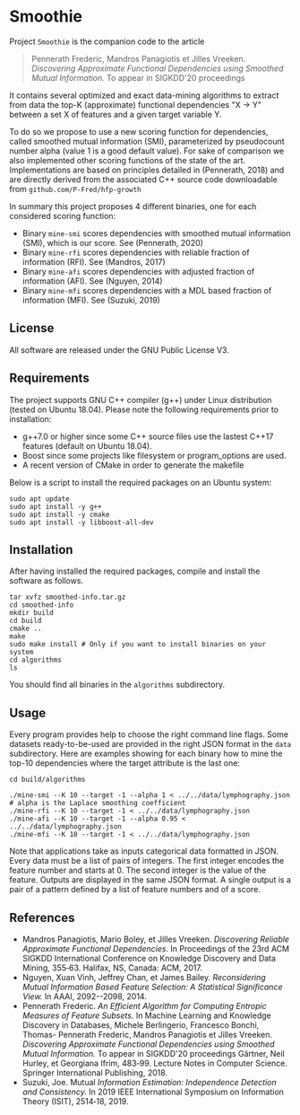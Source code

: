 
# Smoothie

Project `Smoothie` is the companion code to the article

> Pennerath Frederic, Mandros Panagiotis et Jilles Vreeken. *Discovering Approximate Functional Dependencies
using Smoothed Mutual Information.* To appear in SIGKDD'20 proceedings

It contains several optimized and exact data-mining algorithms to extract from data the top-K (approximate) functional dependencies "X -> Y" between a set X of features and a given target variable Y.

To do so we propose to use a new scoring function for dependencies, called smoothed mutual information (SMI), parameterized by pseudocount number alpha (value 1 is a good default value).
For sake of comparison we also implemented other scoring functions of the state of the art.
Implementations are based on principles detailed in (Pennerath, 2018) and are directly derived from the associated C++ source code downloadable from `github.com/P-Fred/hfp-growth`

In summary this project proposes 4 different binaries, one for each considered scoring function:
- Binary `mine-smi` scores dependencies with smoothed mutual information (SMI), which is our score. See (Pennerath, 2020)
- Binary `mine-rfi` scores dependencies with reliable fraction of information (RFI). See (Mandros, 2017)
- Binary `mine-afi` scores dependencies with adjusted fraction of information (AFI). See (Nguyen, 2014)
- Binary `mine-mfi` scores dependencies with a MDL based fraction of information (MFI). See (Suzuki, 2019)

## License

All software are released under the GNU Public License V3.

## Requirements

The project supports GNU C++ compiler (g++) under Linux distribution (tested on Ubuntu 18.04).
Please note the following requirements prior to installation:
- g++7.0 or higher since some C++ source files use the lastest C++17 features (default on Ubuntu 18.04).
- Boost since some projects like filesystem or program_options are used.
- A recent version of CMake in order to generate the makefile

Below is a script to install the required packages on an Ubuntu system:

```
sudo apt update
sudo apt install -y g++
sudo apt install -y cmake
sudo apt install -y libboost-all-dev
```

## Installation 

After having installed the required packages, compile and install the software as follows.

```
tar xvfz smoothed-info.tar.gz
cd smoothed-info
mkdir build
cd build
cmake ..
make
sudo make install # Only if you want to install binaries on your system
cd algorithms
ls
```
You should find all binaries in the `algorithms` subdirectory.

## Usage

Every program provides help to choose the right command line flags. Some datasets ready-to-be-used are provided in the right JSON format in the `data` subdirectory.
Here are examples showing for each binary how to mine the top-10 dependencies where the target attribute is the last one:
```
cd build/algorithms

./mine-smi --K 10 --target -1 --alpha 1 < ../../data/lymphography.json  # alpha is the Laplace smoothing coefficient
./mine-rfi --K 10 --target -1 < ../../data/lymphography.json 
./mine-afi --K 10 --target -1 --alpha 0.95 < ../../data/lymphography.json 
./mine-mfi --K 10 --target -1 < ../../data/lymphography.json 
```

Note that applications take as inputs categorical data formatted in JSON. Every data must be a list of pairs of integers. The first integer encodes the feature number and starts at 0. The second integer is the value of the feature. Outputs are displayed in the same JSON format. A single output is a pair of a pattern defined by a list of feature numbers and of a score.

## References

- Mandros Panagiotis, Mario Boley, et Jilles Vreeken. *Discovering Reliable Approximate Functional Dependencies*. In Proceedings of the 23rd ACM SIGKDD International Conference on  Knowledge Discovery and Data Mining, 355‑63. Halifax, NS, Canada: ACM, 2017.
- Nguyen, Xuan Vinh, Jeffrey Chan, et James Bailey. *Reconsidering Mutual Information Based Feature Selection: A Statistical Significance View.* In AAAI, 2092--2098, 2014.
- Pennerath Frederic. *An Efficient Algorithm for Computing Entropic Measures of Feature Subsets.* In Machine Learning and Knowledge Discovery in Databases, Michele Berlingerio, Francesco Bonchi, Thomas- Pennerath Frederic, Mandros Panagiotis et Jilles Vreeken. *Discovering Approximate Functional Dependencies using Smoothed Mutual Information.* To appear in SIGKDD'20 proceedings
 Gärtner, Neil Hurley, et Georgiana Ifrim, 483‑99. Lecture Notes in Computer Science. Springer International Publishing, 2018.
- Suzuki, Joe. Mutual *Information Estimation: Independence Detection and Consistency.* In 2019 IEEE International Symposium on Information Theory (ISIT), 2514‑18, 2019. 
